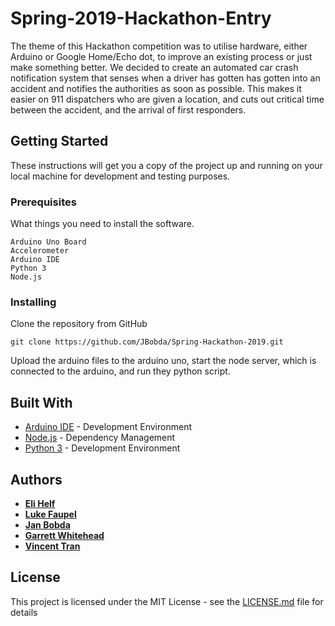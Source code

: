# Spring-2019-Hackathon-Entry
The theme of this Hackathon competition was to utilise hardware, either Arduino or Google Home/Echo dot, to improve an existing process or just make something better. We decided to create an automated car crash notification system that senses when a driver has gotten has gotten into an accident and notifies the authorities as soon as possible. This makes it easier on 911 dispatchers who are given a location, and cuts out critical time between the accident, and the arrival of first responders.

## Getting Started

These instructions will get you a copy of the project up and running on your local machine for development and testing purposes.

### Prerequisites

What things you need to install the software.

```
Arduino Uno Board
Accelerometer
Arduino IDE
Python 3
Node.js
```

### Installing

Clone the repository from GitHub

```
git clone https://github.com/JBobda/Spring-Hackathon-2019.git
```
Upload the arduino files to the arduino uno, start the node server, which is connected to the arduino, and run they python script.

## Built With

* [Arduino IDE](https://www.arduino.cc/en/main/software) - Development Environment
* [Node.js](https://nodejs.org/en/) - Dependency Management
* [Python 3](https://www.python.org/) - Development Environment

## Authors

* [**Eli Helf**](https://github.com/eahelf)
* [**Luke Faupel**](https://github.com/faups)
* [**Jan Bobda**](https://github.com/JBobda)
* [**Garrett Whitehead**](https://github.com/gwhiteheadfayar)
* [**Vincent Tran**](https://github.com/VincentVTran)

## License

This project is licensed under the MIT License - see the [LICENSE.md](LICENSE.md) file for details
